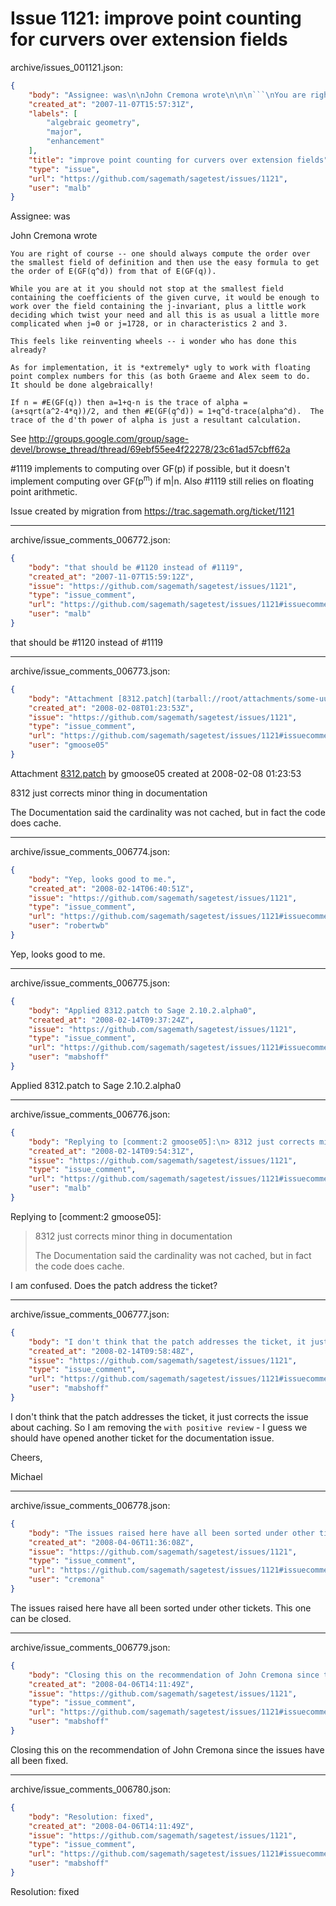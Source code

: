 # Issue 1121: improve point counting for curvers over extension fields

archive/issues_001121.json:
```json
{
    "body": "Assignee: was\n\nJohn Cremona wrote\n\n\n```\nYou are right of course -- one should always compute the order over\nthe smallest field of definition and then use the easy formula to get\nthe order of E(GF(q^d)) from that of E(GF(q)).\n\nWhile you are at it you should not stop at the smallest field\ncontaining the coefficients of the given curve, it would be enough to\nwork over the field containing the j-invariant, plus a little work\ndeciding which twist your need and all this is as usual a little more\ncomplicated when j=0 or j=1728, or in characteristics 2 and 3.\n\nThis feels like reinventing wheels -- i wonder who has done this already?\n\nAs for implementation, it is *extremely* ugly to work with floating\npoint complex numbers for this (as both Graeme and Alex seem to do.\nIt should be done algebraically!\n\nIf n = #E(GF(q)) then a=1+q-n is the trace of alpha =\n(a+sqrt(a^2-4*q))/2, and then #E(GF(q^d)) = 1+q^d-trace(alpha^d).  The\ntrace of the d'th power of alpha is just a resultant calculation.\n```\n\n\nSee http://groups.google.com/group/sage-devel/browse_thread/thread/69ebf55ee4f22278/23c61ad57cbff62a\n\n#1119 implements to computing over GF(p) if possible, but it doesn't implement computing over GF(p<sup>m</sup>) if m|n. Also #1119 still relies on floating point arithmetic.\n\nIssue created by migration from https://trac.sagemath.org/ticket/1121\n\n",
    "created_at": "2007-11-07T15:57:31Z",
    "labels": [
        "algebraic geometry",
        "major",
        "enhancement"
    ],
    "title": "improve point counting for curvers over extension fields",
    "type": "issue",
    "url": "https://github.com/sagemath/sagetest/issues/1121",
    "user": "malb"
}
```
Assignee: was

John Cremona wrote


```
You are right of course -- one should always compute the order over
the smallest field of definition and then use the easy formula to get
the order of E(GF(q^d)) from that of E(GF(q)).

While you are at it you should not stop at the smallest field
containing the coefficients of the given curve, it would be enough to
work over the field containing the j-invariant, plus a little work
deciding which twist your need and all this is as usual a little more
complicated when j=0 or j=1728, or in characteristics 2 and 3.

This feels like reinventing wheels -- i wonder who has done this already?

As for implementation, it is *extremely* ugly to work with floating
point complex numbers for this (as both Graeme and Alex seem to do.
It should be done algebraically!

If n = #E(GF(q)) then a=1+q-n is the trace of alpha =
(a+sqrt(a^2-4*q))/2, and then #E(GF(q^d)) = 1+q^d-trace(alpha^d).  The
trace of the d'th power of alpha is just a resultant calculation.
```


See http://groups.google.com/group/sage-devel/browse_thread/thread/69ebf55ee4f22278/23c61ad57cbff62a

#1119 implements to computing over GF(p) if possible, but it doesn't implement computing over GF(p<sup>m</sup>) if m|n. Also #1119 still relies on floating point arithmetic.

Issue created by migration from https://trac.sagemath.org/ticket/1121





---

archive/issue_comments_006772.json:
```json
{
    "body": "that should be #1120 instead of #1119",
    "created_at": "2007-11-07T15:59:12Z",
    "issue": "https://github.com/sagemath/sagetest/issues/1121",
    "type": "issue_comment",
    "url": "https://github.com/sagemath/sagetest/issues/1121#issuecomment-6772",
    "user": "malb"
}
```

that should be #1120 instead of #1119



---

archive/issue_comments_006773.json:
```json
{
    "body": "Attachment [8312.patch](tarball://root/attachments/some-uuid/ticket1121/8312.patch) by gmoose05 created at 2008-02-08 01:23:53\n\n8312 just corrects minor thing in documentation\n\nThe Documentation said the cardinality was not cached, but in fact the code does cache.",
    "created_at": "2008-02-08T01:23:53Z",
    "issue": "https://github.com/sagemath/sagetest/issues/1121",
    "type": "issue_comment",
    "url": "https://github.com/sagemath/sagetest/issues/1121#issuecomment-6773",
    "user": "gmoose05"
}
```

Attachment [8312.patch](tarball://root/attachments/some-uuid/ticket1121/8312.patch) by gmoose05 created at 2008-02-08 01:23:53

8312 just corrects minor thing in documentation

The Documentation said the cardinality was not cached, but in fact the code does cache.



---

archive/issue_comments_006774.json:
```json
{
    "body": "Yep, looks good to me.",
    "created_at": "2008-02-14T06:40:51Z",
    "issue": "https://github.com/sagemath/sagetest/issues/1121",
    "type": "issue_comment",
    "url": "https://github.com/sagemath/sagetest/issues/1121#issuecomment-6774",
    "user": "robertwb"
}
```

Yep, looks good to me.



---

archive/issue_comments_006775.json:
```json
{
    "body": "Applied 8312.patch to Sage 2.10.2.alpha0",
    "created_at": "2008-02-14T09:37:24Z",
    "issue": "https://github.com/sagemath/sagetest/issues/1121",
    "type": "issue_comment",
    "url": "https://github.com/sagemath/sagetest/issues/1121#issuecomment-6775",
    "user": "mabshoff"
}
```

Applied 8312.patch to Sage 2.10.2.alpha0



---

archive/issue_comments_006776.json:
```json
{
    "body": "Replying to [comment:2 gmoose05]:\n> 8312 just corrects minor thing in documentation\n> \n> The Documentation said the cardinality was not cached, but in fact the code does cache. \n\nI am confused. Does the patch address the ticket?",
    "created_at": "2008-02-14T09:54:31Z",
    "issue": "https://github.com/sagemath/sagetest/issues/1121",
    "type": "issue_comment",
    "url": "https://github.com/sagemath/sagetest/issues/1121#issuecomment-6776",
    "user": "malb"
}
```

Replying to [comment:2 gmoose05]:
> 8312 just corrects minor thing in documentation
> 
> The Documentation said the cardinality was not cached, but in fact the code does cache. 

I am confused. Does the patch address the ticket?



---

archive/issue_comments_006777.json:
```json
{
    "body": "I don't think that the patch addresses the ticket, it just corrects the issue about caching. So I am removing the `with positive review` - I guess we should have opened another ticket for the documentation issue.\n\nCheers,\n\nMichael",
    "created_at": "2008-02-14T09:58:48Z",
    "issue": "https://github.com/sagemath/sagetest/issues/1121",
    "type": "issue_comment",
    "url": "https://github.com/sagemath/sagetest/issues/1121#issuecomment-6777",
    "user": "mabshoff"
}
```

I don't think that the patch addresses the ticket, it just corrects the issue about caching. So I am removing the `with positive review` - I guess we should have opened another ticket for the documentation issue.

Cheers,

Michael



---

archive/issue_comments_006778.json:
```json
{
    "body": "The issues raised here have all been sorted under other tickets.  This one can be closed.",
    "created_at": "2008-04-06T11:36:08Z",
    "issue": "https://github.com/sagemath/sagetest/issues/1121",
    "type": "issue_comment",
    "url": "https://github.com/sagemath/sagetest/issues/1121#issuecomment-6778",
    "user": "cremona"
}
```

The issues raised here have all been sorted under other tickets.  This one can be closed.



---

archive/issue_comments_006779.json:
```json
{
    "body": "Closing this on the recommendation of John Cremona since the issues have all been fixed.",
    "created_at": "2008-04-06T14:11:49Z",
    "issue": "https://github.com/sagemath/sagetest/issues/1121",
    "type": "issue_comment",
    "url": "https://github.com/sagemath/sagetest/issues/1121#issuecomment-6779",
    "user": "mabshoff"
}
```

Closing this on the recommendation of John Cremona since the issues have all been fixed.



---

archive/issue_comments_006780.json:
```json
{
    "body": "Resolution: fixed",
    "created_at": "2008-04-06T14:11:49Z",
    "issue": "https://github.com/sagemath/sagetest/issues/1121",
    "type": "issue_comment",
    "url": "https://github.com/sagemath/sagetest/issues/1121#issuecomment-6780",
    "user": "mabshoff"
}
```

Resolution: fixed
